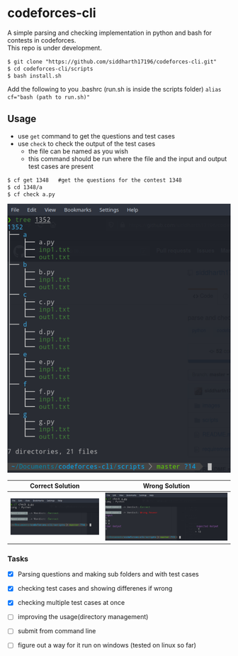 # codeforces-cli
A simple parsing and checking implementation in python and bash for contests in codeforces.\
This repo is under development.

```
$ git clone "https://github.com/siddharth17196/codeforces-cli.git"
$ cd codeforces-cli/scripts
$ bash install.sh

```
Add the following to you .bashrc (run.sh is inside the scripts folder)
`alias cf="bash (path to run.sh)"`

## Usage

- use `get` command to get the questions and test cases
- use `check` to check the output of the test cases
    - the file can be named as you wish
    - this command should be run where the file and the input and output test cases are present
```
$ cf get 1348   #get the questions for the contest 1348
$ cd 1348/a
$ cf check a.py
```

![directories](/images/tree.png)


Correct Solution                    | Wrong Solution
----------------                    | --------------
![Correct Solution](/images/cf_wrong.png) | ![Wrong Solution](/images/cf_correct.png)

### Tasks
- [x] Parsing questions and making sub folders and with test cases
- [x] checking test cases and showing differenes if wrong 
- [x] checking multiple test cases at once
- [ ] improving the usage(directory management)
- [ ] submit from command line
- [ ] figure out a way for it run on windows (tested on linux so far)

